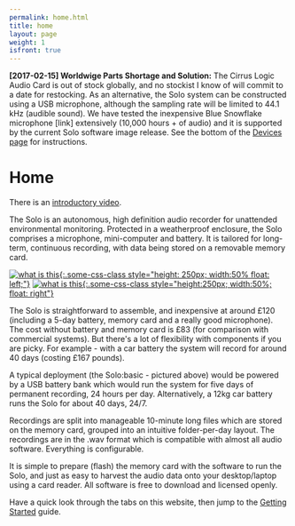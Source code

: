 ```yaml
---
permalink: home.html
title: home
layout: page
weight: 1
isfront: true
---
```


<b> [2017-02-15] Worldwige Parts Shortage and Solution:</b> The Cirrus
Logic Audio Card is out of stock globally, and no stockist I know of
will commit to a date for restocking.  As an alternative, the Solo
system can be constructed using a USB microphone, although the
sampling rate will be limited to 44.1 kHz (audible sound). We have
tested the inexpensive Blue Snowflake microphone [link] extensively
(10,000 hours + of audio) and it is supported by the current Solo
software image release. See the bottom of the [Devices
page](/devices.html) for instructions.

# Home

There is an [introductory video](https://youtu.be/2Fq05JlEKjw).

The Solo is an autonomous, high definition audio recorder for
unattended environmental monitoring. Protected in a weatherproof
enclosure, the Solo comprises a microphone, mini-computer and battery.
It is tailored for long-term, continuous recording, with data being
stored on a removable memory card.

[![what is this](/img/20160529_135006.jpg "boxed solo" ){:.some-css-class style="height: 250px; width:50% float: left;"}](/img/20160529_135006.jpg)
[![what is this](/img/20160529_135939.jpg "inside a solo" ){:.some-css-class style="height:250px; width:50%; float: right"}](/img/20160529_135939.jpg)

The Solo is straightforward to assemble, and inexpensive at around
£120 (including a 5-day battery, memory card and a really good
microphone). The cost without battery and memory card is £83 (for
comparison with commercial systems).  But there's a lot of flexibility
with components if you are picky. For example - with a car battery the
system will record for around 40 days (costing £167 pounds).

A typical deployment (the Solo:basic - pictured above) would be
powered by a USB battery bank which would run the system for five days
of permanent recording, 24 hours per day.  Alternatively, a 12kg car
battery runs the Solo for about 40 days, 24/7.

Recordings are split into manageable 10-minute long files which are
stored on the memory card, grouped into an intuitive folder-per-day
layout.  The recordings are in the .wav format which is compatible
with almost all audio software. Everything is configurable.

It is simple to prepare (flash) the memory card with the software to
run the Solo, and just as easy to harvest the audio data onto your
desktop/laptop using a card reader.  All software is free to download
and licensed openly.

Have a quick look through the tabs on this website, then jump to
the [Getting Started](documentation/getting-started.html) guide.
